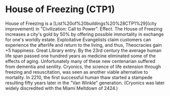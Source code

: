 # House of Freezing (CTP1)

House of Freezing is a [List%20of%20buildings%20%28CTP1%29](city improvement) in "Civilization: Call to Power".
Effect.
The House of Freezing increases a city's gold by 50% by offering possible immortality in exchange for one's worldly estate. Exploitative Evangelists claim customers can experience the afterlife and return to the living, and thus, Theocracies gain +5 happiness.
Great Library entry.
By the 23rd century the average human life span passed one hundred years as medicine eliminated some of the effects of aging. Unfortunately many of these new centenarian suffered from dementia and senility. Cryonics, the science of life extension through freezing and resuscitation, was seen as another viable alternative to mortality. In 2210, the first successful human thaw started a stampede resulting fifty years later in the "Van Winkle" generation. (Cryonics was later widely discredited with the Miami Meltdown of 2424.)